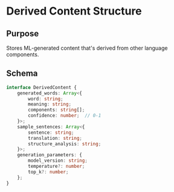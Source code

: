 # Derived Content Structure

## Purpose
Stores ML-generated content that's derived from other language components.

## Schema

```typescript
interface DerivedContent {
    generated_words: Array<{
        word: string;
        meaning: string;
        components: string[];
        confidence: number;  // 0-1
    }>;
    sample_sentences: Array<{
        sentence: string;
        translation: string;
        structure_analysis: string;
    }>;
    generation_parameters: {
        model_version: string;
        temperature?: number;
        top_k?: number;
    };
}
```